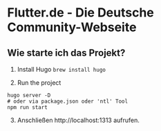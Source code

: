 # Flutter.de - Die Deutsche Community-Webseite

## Wie starte ich das Projekt?
1. Install Hugo
```brew install hugo```

2. Run the project
```
hugo server -D
# oder via package.json oder 'ntl' Tool
npm run start
```

3. Anschließen http://localhost:1313 aufrufen.